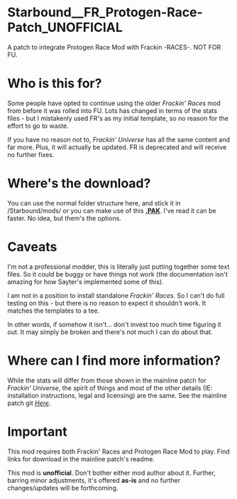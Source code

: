 # Starbound__FR_Protogen-Race-Patch_UNOFFICIAL
 A patch to integrate Protogen Race Mod with Frackin -RACES-. NOT FOR FU.
 
# Who is this for?
Some people have opted to continue using the older *Frackin' Races* mod from before it was rolled into FU. Lots has changed in terms of the stats files - but I mistakenly used FR's as my initial template, so no reason for the effort to go to waste.

If you have no reason not to, *Frackin' Universe* has all the same content and far more. Plus, it will actually be updated. FR is deprecated and will receive no further fixes.

# Where's the download?
You can use the normal folder structure here, and stick it in /Starbound/mods/<folder> or you can make use of this [**.PAK**](). I've read it can be faster. No idea, but them's the options.

# Caveats
I'm not a professional modder, this is literally just putting together some text files. So it could be buggy or have things not work (the documentation isn't amazing for how Sayter's implemented some of this). 

I am not in a position to install standalone *Frackin' Races*. So I can't do full testing on this - but there is no reason to expect it shouldn't work. It matches the templates to a tee.

In other words, if somehow it isn't... don't invest too much time figuring it out. It may simply be broken and there's not much I can do about that.

# Where can I find more information?
While the stats will differ from those shown in the mainline patch for *Frackin' Universe*, the spirit of things and most of the other details (IE: installation instructions, legal and licensing) are the same. See the mainline patch git [*Here*](https://github.com/CanadianVice/Starbound__FU_Protogen-Race-Patch_UNOFFICIAL]).

# Important
 This mod requires both Frackin' Races and Protogen Race Mod to play. Find links for download in the mainline patch's readme.
 
 This mod is **unofficial**. Don't bother either mod author about it. Further, barring minor adjustments, it's offered **as-is** and no further changes/updates will be forthcoming.
